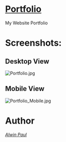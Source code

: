 # [Portfolio](https://alwinpaul.me/)

My Website Portfolio

# Screenshots:

## Desktop View

![Portfolio.jpg](https://github.com/nullpwn/alwinpaul/blob/main/Portfolio.jpg)

## Mobile View

![Portfolio_Mobile.jpg](https://github.com/nullpwn/alwinpaul/blob/main/Portfolio_Mobile.jpg)

# Author

*[Alwin Paul](https://www.linkedin.com/in/alwin-paul/)*



